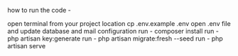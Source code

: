 how to run the code -

open terminal from your project location
cp .env.example .env
open .env file and update database and mail configuration
run - composer install
run - php artisan key:generate
run - php artisan migrate:fresh --seed
run - php artisan serve
